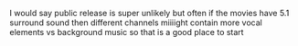 I would say public release is super unlikely but often if the movies have 5.1 surround sound then different channels miiiight contain more vocal elements vs background music so that is a good place to start
